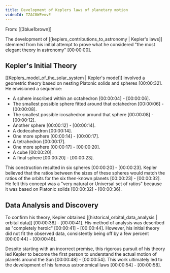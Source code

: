 ```yaml
---
title: Development of Keplers laws of planetary motion
videoId: TZAC0WFemvE
---
```


From: [[3blue1brown]] <br/> 

The development of [[keplers_contributions_to_astronomy | Kepler's laws]] stemmed from his initial attempt to prove what he considered "the most elegant theory in astronomy" <a class="yt-timestamp" data-t="00:00:00">[00:00:00]</a>.

## Kepler's Initial Theory

[[Keplers_model_of_the_solar_system | Kepler's model]] involved a geometric theory based on nesting Platonic solids and spheres <a class="yt-timestamp" data-t="00:00:32">[00:00:32]</a>. He envisioned a sequence:
*   A sphere inscribed within an octahedron <a class="yt-timestamp" data-t="00:00:04">[00:00:04]</a> - <a class="yt-timestamp" data-t="00:00:06">[00:00:06]</a>.
*   The smallest possible sphere fitted around that octahedron <a class="yt-timestamp" data-t="00:00:06">[00:00:06]</a> - <a class="yt-timestamp" data-t="00:00:08">[00:00:08]</a>.
*   The smallest possible icosahedron around that sphere <a class="yt-timestamp" data-t="00:00:08">[00:00:08]</a> - <a class="yt-timestamp" data-t="00:00:12">[00:00:12]</a>.
*   Another sphere <a class="yt-timestamp" data-t="00:00:12">[00:00:12]</a> - <a class="yt-timestamp" data-t="00:00:14">[00:00:14]</a>.
*   A dodecahedron <a class="yt-timestamp" data-t="00:00:14">[00:00:14]</a>.
*   One more sphere <a class="yt-timestamp" data-t="00:00:14">[00:00:14]</a> - <a class="yt-timestamp" data-t="00:00:17">[00:00:17]</a>.
*   A tetrahedron <a class="yt-timestamp" data-t="00:00:17">[00:00:17]</a>.
*   One more sphere <a class="yt-timestamp" data-t="00:00:17">[00:00:17]</a> - <a class="yt-timestamp" data-t="00:00:20">[00:00:20]</a>.
*   A cube <a class="yt-timestamp" data-t="00:00:20">[00:00:20]</a>.
*   A final sphere <a class="yt-timestamp" data-t="00:00:20">[00:00:20]</a> - <a class="yt-timestamp" data-t="00:00:23">[00:00:23]</a>.

This construction resulted in six spheres <a class="yt-timestamp" data-t="00:00:20">[00:00:20]</a> - <a class="yt-timestamp" data-t="00:00:23">[00:00:23]</a>. Kepler believed that the ratios between the sizes of these spheres would match the ratios of the orbits for the six then-known planets <a class="yt-timestamp" data-t="00:00:23">[00:00:23]</a> - <a class="yt-timestamp" data-t="00:00:32">[00:00:32]</a>. He felt this concept was a "very natural or Universal set of ratios" because it was based on Platonic solids <a class="yt-timestamp" data-t="00:00:32">[00:00:32]</a> - <a class="yt-timestamp" data-t="00:00:36">[00:00:36]</a>.

## Data Analysis and Discovery

To confirm his theory, Kepler obtained [[historical_orbital_data_analysis | orbital data]] <a class="yt-timestamp" data-t="00:00:38">[00:00:38]</a> - <a class="yt-timestamp" data-t="00:00:41">[00:00:41]</a>. His method of analysis was described as "completely heroic" <a class="yt-timestamp" data-t="00:00:41">[00:00:41]</a> - <a class="yt-timestamp" data-t="00:00:44">[00:00:44]</a>. However, his initial theory did not fit the observed data, consistently being off by a few percent <a class="yt-timestamp" data-t="00:00:44">[00:00:44]</a> - <a class="yt-timestamp" data-t="00:00:48">[00:00:48]</a>.

Despite starting with an incorrect premise, this rigorous pursuit of his theory led Kepler to become the first person to understand the actual motion of planets around the Sun <a class="yt-timestamp" data-t="00:00:48">[00:00:48]</a> - <a class="yt-timestamp" data-t="00:00:54">[00:00:54]</a>. This work ultimately led to the development of his famous astronomical laws <a class="yt-timestamp" data-t="00:00:54">[00:00:54]</a> - <a class="yt-timestamp" data-t="00:00:58">[00:00:58]</a>.